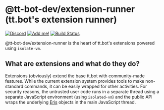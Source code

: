 <!--
Copyright (C) 2021 tt.bot dev team
 
This file is part of tt.bot's extension runner.
 
tt.bot's extension runner is free software: you can redistribute it and/or modify
it under the terms of the GNU Affero General Public License as published by
the Free Software Foundation, either version 3 of the License, or
(at your option) any later version.
 
tt.bot's extension runner is distributed in the hope that it will be useful,
but WITHOUT ANY WARRANTY; without even the implied warranty of
MERCHANTABILITY or FITNESS FOR A PARTICULAR PURPOSE.  See the
GNU Affero General Public License for more details.
 
You should have received a copy of the GNU Affero General Public License
along with tt.bot's extension runner.  If not, see <http://www.gnu.org/licenses/>.
-->
# @tt-bot-dev/extension-runner (tt.bot's extension runner)
[![Discord][discord shield]][discord invite] [![Add me!][tt.bot add shield]][tt.bot invite]
[![Build Status][gh shield]][gh]

@tt-bot-dev/extension-runner is the heart of tt.bot's extensions powered using `isolate-vm`.

## What are extensions and what do they do?
Extensions (obviously) extend the base tt.bot with community-made features. While the current extension system provides tools to make non-standard commands, it can be easily wrapped for other activities. For security reasons, the untrusted user code runs in a separate thread using a separate JavaScript environment (using `isolated-vm`) and the public API wraps the underlying [Eris](https://github.com/abalabahaha/eris) objects in the main JavaScript thread.

[discord shield]: https://discordapp.com/api/guilds/195865382039453697/widget.png?style=shield
[discord invite]: https://discord.gg/pGN5dMq
[tt.bot add shield]: https://img.shields.io/badge/tt.bot-add%20to%20your%20server-008800.svg
[tt.bot invite]: https://discordapp.com/oauth2/authorize?scope=bot&client_id=195506253806436353
[gh shield]: https://github.com/tt-bot-dev/extension-runner/workflows/lint/badge.svg
[gh]: https://github.com/tt-bot-dev/extension-runner
